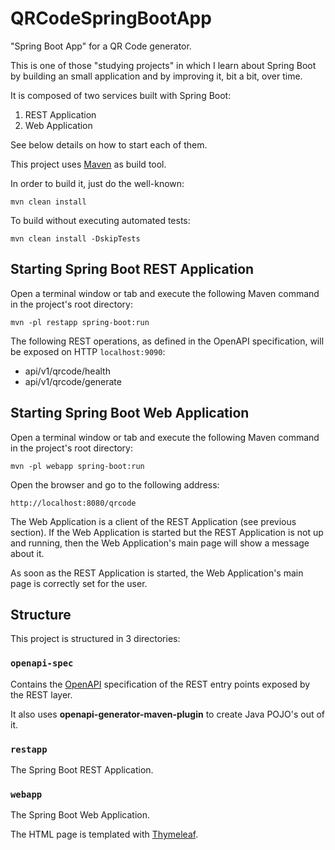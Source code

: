 # QRCodeSpringBootApp

"Spring Boot App" for a QR Code generator.

This is one of those "studying projects" in which I learn about Spring
Boot by building an small application and by improving it, bit a bit,
over time.

It is composed of two services built with Spring Boot:

1. REST Application
2. Web Application

See below details on how to start each of them.

This project uses [Maven](https://maven.apache.org/what-is-maven.html)
as build tool.

In order to build it, just do the well-known:

```
mvn clean install
```

To build without executing automated tests:

```
mvn clean install -DskipTests
```

## Starting Spring Boot REST Application

Open a terminal window or tab and execute the following Maven command
in the project's root directory:

```
mvn -pl restapp spring-boot:run
```

The following REST operations, as defined in the OpenAPI specification,
will be exposed on HTTP `localhost:9090`:

- api/v1/qrcode/health
- api/v1/qrcode/generate

## Starting Spring Boot Web Application

Open a terminal window or tab and execute the following Maven command
in the project's root directory:

```
mvn -pl webapp spring-boot:run
```

Open the browser and go to the following address:

```
http://localhost:8080/qrcode
```

The Web Application is a client of the REST Application (see previous
section). If the Web Application is started but the REST Application
is not up and running, then the Web Application's main page will show
a message about it.

As soon as the REST Application is started, the Web Application's
main page is correctly set for the user.

## Structure

This project is structured in 3 directories:

### `openapi-spec`

Contains the [OpenAPI](https://www.openapis.org/what-is-openapi)
specification of the REST entry points exposed by the REST layer.

It also uses **openapi-generator-maven-plugin** to create Java POJO's
out of it.

### `restapp`

The Spring Boot REST Application.

### `webapp`

The Spring Boot Web Application.

The HTML page is templated with
[Thymeleaf](https://www.thymeleaf.org/doc/tutorials/3.1/usingthymeleaf.html#what-is-thymeleaf).
